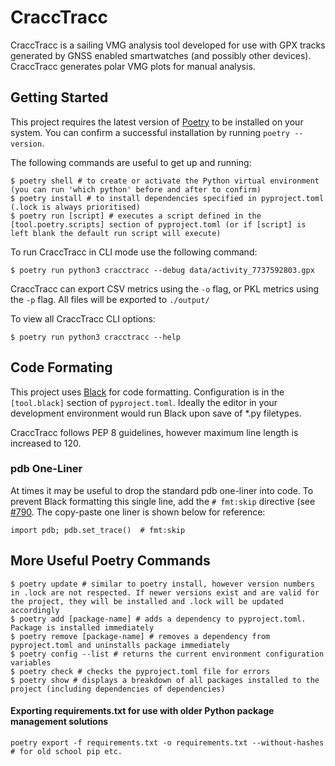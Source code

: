 # CraccTracc

CraccTracc is a sailing VMG analysis tool developed for use with GPX tracks generated by GNSS enabled smartwatches (and possibly other devices). CraccTracc generates polar VMG plots for manual analysis.

## Getting Started

This project requires the latest version of [Poetry](https://python-poetry.org/) to be installed on your system. You can confirm a successful installation by running `poetry --version`.

The following commands are useful to get up and running:

```shell
$ poetry shell # to create or activate the Python virtual environment (you can run 'which python' before and after to confirm)
$ poetry install # to install dependencies specified in pyproject.toml (.lock is always prioritised)
$ poetry run [script] # executes a script defined in the [tool.poetry.scripts] section of pyproject.toml (or if [script] is left blank the default run script will execute)
```

To run CraccTracc in CLI mode use the following command:

```shell
$ poetry run python3 cracctracc --debug data/activity_7737592803.gpx
```

CraccTracc can export CSV metrics using the `-o` flag, or PKL metrics using the `-p` flag. All files will be exported to `./output/`

To view all CraccTracc CLI options:

```shell
$ poetry run python3 cracctracc --help
```

## Code Formating
This project uses [Black](https://github.com/psf/black/) for code formatting. Configuration is in the `[tool.black]` section of `pyproject.toml`. Ideally the editor in your development environment would run Black upon save of *.py filetypes.

CraccTracc follows PEP 8 guidelines, however maximum line length is increased to 120.

### pdb One-Liner
At times it may be useful to drop the standard pdb one-liner into code. To prevent Black formatting this single line, add the `# fmt:skip` directive (see [#790](https://github.com/psf/black/issues/790). The copy-paste one liner is shown below for reference:

```shell
import pdb; pdb.set_trace()  # fmt:skip
```

## More Useful Poetry Commands

```shell
$ poetry update # similar to poetry install, however version numbers in .lock are not respected. If newer versions exist and are valid for the project, they will be installed and .lock will be updated accordingly
$ poetry add [package-name] # adds a dependency to pyproject.toml. Package is installed immediately
$ poetry remove [package-name] # removes a dependency from pyproject.toml and uninstalls package immediately
$ poetry config --list # returns the current environment configuration variables
$ poetry check # checks the pyproject.toml file for errors
$ poetry show # displays a breakdown of all packages installed to the project (including dependencies of dependencies)
```

#### Exporting requirements.txt for use with older Python package management solutions

```shell
poetry export -f requirements.txt -o requirements.txt --without-hashes # for old school pip etc.
```

